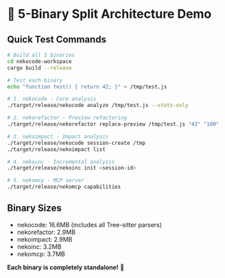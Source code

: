 # 🚀 5-Binary Split Architecture Demo

## Quick Test Commands

```bash
# Build all 5 binaries
cd nekocode-workspace
cargo build --release

# Test each binary
echo "function test() { return 42; }" > /tmp/test.js

# 1. nekocode - Core analysis
./target/release/nekocode analyze /tmp/test.js --stats-only

# 2. nekorefactor - Preview refactoring
./target/release/nekorefactor replace-preview /tmp/test.js "42" "100"

# 3. nekoimpact - Impact analysis
./target/release/nekocode session-create /tmp
./target/release/nekoimpact list

# 4. nekoinc - Incremental analysis
./target/release/nekoinc init <session-id>

# 5. nekomcp - MCP server
./target/release/nekomcp capabilities
```

## Binary Sizes
- nekocode: 16.6MB (includes all Tree-sitter parsers)
- nekorefactor: 2.9MB
- nekoimpact: 2.9MB
- nekoinc: 3.2MB
- nekomcp: 3.7MB

**Each binary is completely standalone!** 🎯